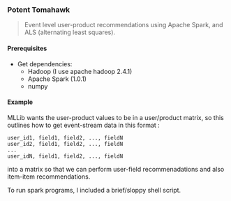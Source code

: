 ### Potent Tomahawk

> Event level user-product recommendations using Apache Spark, and ALS (alternating least squares). 

#### Prerequisites

- Get dependencies: 
	- Hadoop (I use apache hadoop 2.4.1)
	- Apache Spark (1.0.1) 
	- numpy

#### Example

MLLib wants the user-product values to be in a user/product matrix, so this outlines how to get event-stream data in this format :

```
user_id1, field1, field2, ..., fieldN
user_id2, field1, field2, ..., fieldN
...
user_idN, field1, field2, ..., fieldN
```

into a matrix so that we can perform user-field recommenadations and also item-item recommendations. 

To run spark programs, I included a brief/sloppy shell script. 


